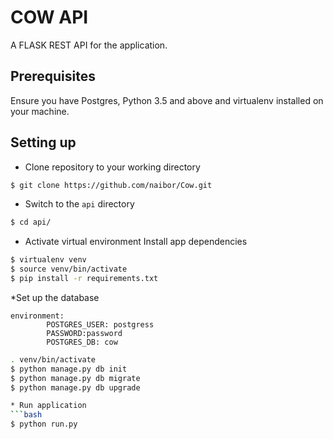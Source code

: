 # COW API

A FLASK REST API for the application.

## Prerequisites

Ensure you have Postgres, Python 3.5 and above and virtualenv installed on your machine.

## Setting up

* Clone repository to your working directory
```bash
$ git clone https://github.com/naibor/Cow.git
```

* Switch to the `api` directory
```bash
$ cd api/
```

* Activate virtual environment Install app dependencies
```bash
$ virtualenv venv
$ source venv/bin/activate
$ pip install -r requirements.txt
```
*Set up the database
```
environment:
        POSTGRES_USER: postgress
        PASSWORD:password
        POSTGRES_DB: cow
```
```bash
. venv/bin/activate
$ python manage.py db init
$ python manage.py db migrate
$ python manage.py db upgrade

* Run application
```bash
$ python run.py
```
